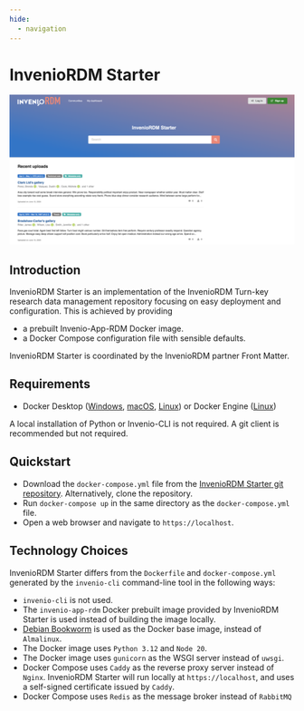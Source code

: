 ```yaml
---
hide:
  - navigation
---
```


# InvenioRDM Starter

![Screenshot](assets/screenshot.png)

## Introduction

InvenioRDM Starter is an implementation of the InvenioRDM Turn-key research data management repository focusing on easy deployment and configuration. This is achieved by providing

* a prebuilt Invenio-App-RDM Docker image.
* a Docker Compose configuration file with sensible defaults.

InvenioRDM Starter is coordinated by the InvenioRDM partner Front Matter.

## Requirements

* Docker Desktop ([Windows](https://docs.docker.com/desktop/install/windows-install/), [macOS](https://docs.docker.com/desktop/install/mac-install/), [Linux](https://docs.docker.com/desktop/install/linux-install/)) or Docker Engine ([Linux](https://docs.docker.com/engine/install/))

A local installation of Python or Invenio-CLI is not required. A git client is recommended but not required.

## Quickstart

* Download the `docker-compose.yml` file from the [InvenioRDM Starter git repository](https://github.com/front-matter/invenio-rdm-starter). Alternatively, clone the repository.
* Run `docker-compose up` in the same directory as the `docker-compose.yml` file.
* Open a web browser and navigate to `https://localhost`.

## Technology Choices

InvenioRDM Starter differs from the `Dockerfile` and `docker-compose.yml` generated by
the `invenio-cli` command-line tool in the following ways:

* `invenio-cli` is not used.
* The `invenio-app-rdm` Docker prebuilt image provided by InvenioRDM Starter is used instead of building the image locally.
* [Debian Bookworm](https://www.debian.org/releases/bookworm/) is used as the Docker base image, instead of `Almalinux`.
* The Docker image uses `Python 3.12` and `Node 20`.
* The Docker image uses `gunicorn` as the WSGI server instead of `uwsgi`.
* Docker Compose uses `Caddy` as the reverse proxy server instead of `Nginx`. InvenioRDM Starter will run locally at `https://localhost`, and uses a self-signed certificate issued by `Caddy`.
* Docker Compose uses `Redis` as the message broker instead of `RabbitMQ`

